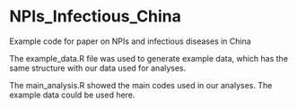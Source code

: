 # NPIs_Infectious_China
Example code for paper on NPIs and infectious diseases in China

The example_data.R file was used to generate example data, which has the same structure with our data used for analyses.

The main_analysis.R showed the main codes used in our analyses. The example data could be used here.
